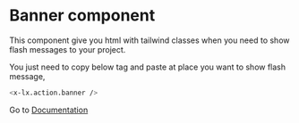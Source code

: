 # Banner component
This component give you html with tailwind classes when you need to show flash messages to your project.


You just need to copy below tag and paste at place you want to show flash message,

```bash
<x-lx.action.banner />
```

Go to [Documentation](../README.md)